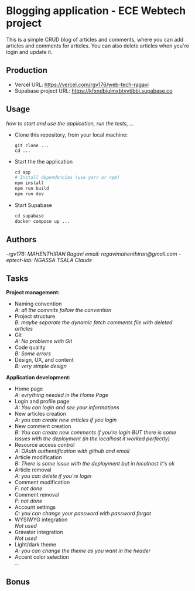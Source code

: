 # Blogging application - ECE Webtech project

This is a simple CRUD blog of articles and comments, where you can add articles and comments for articles. You can also delete articles when you're login and update it.

## Production

- Vercel URL: https://vercel.com/rgv176/web-tech-ragavi
- Supabase project URL: https://kfxndbjulmxbtyvtjbbi.supabase.co

## Usage

_how to start and use the application, run the tests, ..._

- Clone this repository, from your local machine:
  ```
  git clone ...
  cd ...
  ```
- Start the the application
  ```bash
  cd app
  # Install dependencies (use yarn or npm)
  npm install
  npm run build
  npm run dev
  ```
- Start Supabase
  ```bash
  cd supabase
  docker compose up ...
  ```

## Authors

-_rgv176: MAHENTHIRAN Ragavi email: ragavimahenthiran@gmail.com_
-_eptect-lab: NGASSA TSALA Claude_

## Tasks

**Project management:**

- Naming convention  
  _A: all the commits follow the convention_
- Project structure  
  _B: maybe separate the dynamic fetch comments file with deleted articles_
- Git  
  _A: No problems with Git_
- Code quality  
  _B: Some errors_
- Design, UX, and content  
  _B: very simple design_

**Application development:**

- Home page  
  _A: evrything needed in the Home Page_
- Login and profile page  
  _A: You can login and see your informations_
- New articles creation  
  _A: you can create new articles if you login_
- New comment creation  
  _B: You can create new comments if you're login BUT there is some issues with the deployment (in the localhost it worked perfectly)_
- Resource access control  
  _A: OAuth authentification with github and email_
- Article modification  
  _B: There is some issue with the deployment but in localhost it's ok_
- Article removal  
  _A: you can delete if you're login_
- Comment modification  
  _F: not done_
- Comment removal  
  _F: not done_
- Account settings  
  _C: you can change your password with password forgot_
- WYSIWYG integration  
  _Not used_
- Gravatar integration  
  _Not used_
- Light/dark theme  
  _A: you can change the theme as you want in the header_
- Accent color selection  
  _..._

## Bonus
